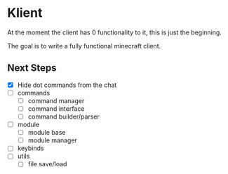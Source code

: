# Klient

At the moment the client has 0 functionality to it, this is just the beginning.

The goal is to write a fully functional minecraft client.

## Next Steps
- [x] Hide dot commands from the chat
- [ ] commands
  - [ ] command manager
  - [ ] command interface
  - [ ] command builder/parser
- [ ] module
  - [ ] module base
  - [ ] module manager
- [ ] keybinds
- [ ] utils
  - [ ] file save/load
